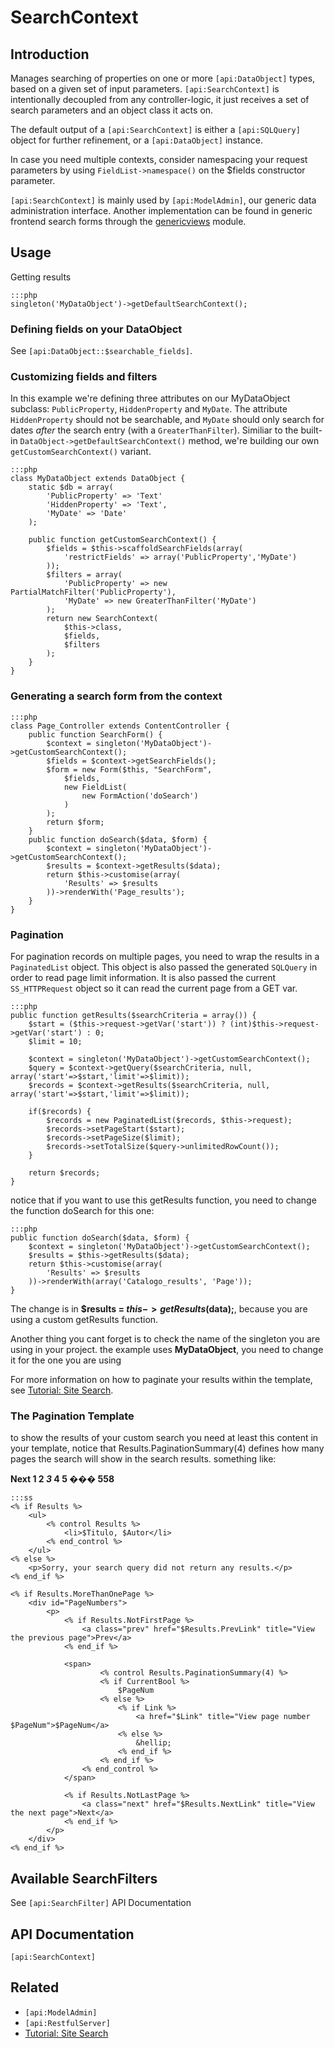 # SearchContext

## Introduction

Manages searching of properties on one or more `[api:DataObject]` types, based on a given set of input parameters.
`[api:SearchContext]` is intentionally decoupled from any controller-logic,
it just receives a set of search parameters and an object class it acts on.

The default output of a `[api:SearchContext]` is either a `[api:SQLQuery]` object for further refinement, or a
`[api:DataObject]` instance.

In case you need multiple contexts, consider namespacing your request parameters by using `FieldList->namespace()` on
the $fields constructor parameter.

`[api:SearchContext]` is mainly used by `[api:ModelAdmin]`, our generic data administration interface. Another
implementation can be found in generic frontend search forms through the [genericviews](http://silverstripe.org/generic-views-module) module.

## Usage

Getting results

	:::php
	singleton('MyDataObject')->getDefaultSearchContext();


### Defining fields on your DataObject

See `[api:DataObject::$searchable_fields]`.

### Customizing fields and filters

In this example we're defining three attributes on our MyDataObject subclass: `PublicProperty`, `HiddenProperty`
and `MyDate`. The attribute `HiddenProperty` should not be searchable, and `MyDate` should only search for dates
*after* the search entry (with a `GreaterThanFilter`). Similiar to the built-in `DataObject->getDefaultSearchContext()`
method, we're building our own `getCustomSearchContext()` variant.

	:::php
	class MyDataObject extends DataObject {
		static $db = array(
			'PublicProperty' => 'Text'
			'HiddenProperty' => 'Text',
			'MyDate' => 'Date'
		);
		
		public function getCustomSearchContext() {
			$fields = $this->scaffoldSearchFields(array(
				'restrictFields' => array('PublicProperty','MyDate')
			));
			$filters = array(
				'PublicProperty' => new PartialMatchFilter('PublicProperty'),
				'MyDate' => new GreaterThanFilter('MyDate')
			);
			return new SearchContext(
				$this->class, 
				$fields, 
				$filters
			);
		}
	}

### Generating a search form from the context

	:::php
	class Page_Controller extends ContentController {
		public function SearchForm() {
			$context = singleton('MyDataObject')->getCustomSearchContext();
			$fields = $context->getSearchFields();
			$form = new Form($this, "SearchForm",
				$fields,
				new FieldList(
					new FormAction('doSearch')
				)
			);
			return $form;
		}
		public function doSearch($data, $form) {
			$context = singleton('MyDataObject')->getCustomSearchContext();
			$results = $context->getResults($data);
			return $this->customise(array(
				'Results' => $results
			))->renderWith('Page_results');
		}
	}


### Pagination

For pagination records on multiple pages, you need to wrap the results in a
`PaginatedList` object. This object is also passed the generated `SQLQuery`
in order to read page limit information. It is also passed the current
`SS_HTTPRequest` object so it can read the current page from a GET var.

	:::php
	public function getResults($searchCriteria = array()) {
		$start = ($this->request->getVar('start')) ? (int)$this->request->getVar('start') : 0;
		$limit = 10;
			
		$context = singleton('MyDataObject')->getCustomSearchContext();
		$query = $context->getQuery($searchCriteria, null, array('start'=>$start,'limit'=>$limit));
		$records = $context->getResults($searchCriteria, null, array('start'=>$start,'limit'=>$limit));
		
		if($records) {
			$records = new PaginatedList($records, $this->request);
			$records->setPageStart($start);
			$records->setPageSize($limit);
			$records->setTotalSize($query->unlimitedRowCount());
		}
		
		return $records;
	}


notice that if you want to use this getResults function, you need to change the function doSearch for this one:

	:::php
	public function doSearch($data, $form) {
		$context = singleton('MyDataObject')->getCustomSearchContext();
		$results = $this->getResults($data);
		return $this->customise(array(
			'Results' => $results
		))->renderWith(array('Catalogo_results', 'Page'));
	}


The change is in **$results = $this->getResults($data);**, because you are using a custom getResults function.

Another thing you cant forget is to check the name of the singleton you are using in your project. the example uses
**MyDataObject**, you need to change it for the one you are using

For more information on how to paginate your results within the template, see [Tutorial: Site Search](/tutorials/4-site-search).


### The Pagination Template

to show the results of your custom search you need at least this content in your template, notice that
Results.PaginationSummary(4) defines how many pages the search will show in the search results. something like:

**Next   1 2  *3*  4  5  ��� 558**  


	:::ss
	<% if Results %>
		<ul>
			<% control Results %>
				<li>$Titulo, $Autor</li>
			<% end_control %>
		</ul>
	<% else %>
		<p>Sorry, your search query did not return any results.</p>
	<% end_if %>
	
	<% if Results.MoreThanOnePage %>
		<div id="PageNumbers">
			<p>
				<% if Results.NotFirstPage %>
					<a class="prev" href="$Results.PrevLink" title="View the previous page">Prev</a>
				<% end_if %>
			
				<span>
			    		<% control Results.PaginationSummary(4) %>
						<% if CurrentBool %>
							$PageNum
						<% else %>
							<% if Link %>
								<a href="$Link" title="View page number $PageNum">$PageNum</a>
							<% else %>
								&hellip;
							<% end_if %>
						<% end_if %>
					<% end_control %>
				</span>
			
				<% if Results.NotLastPage %>
					<a class="next" href="$Results.NextLink" title="View the next page">Next</a>
				<% end_if %>
			</p>
		</div>
	<% end_if %>


## Available SearchFilters

See `[api:SearchFilter]` API Documentation

## API Documentation
`[api:SearchContext]`

## Related

*  `[api:ModelAdmin]`
*  `[api:RestfulServer]`
*  [Tutorial: Site Search](/tutorials/4-site-search)
